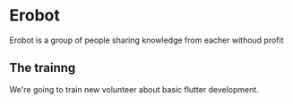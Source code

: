 # Erobot
Erobot is a group of people sharing knowledge from eacher withoud profit
## The trainng
We're going to train new volunteer about basic flutter development.
